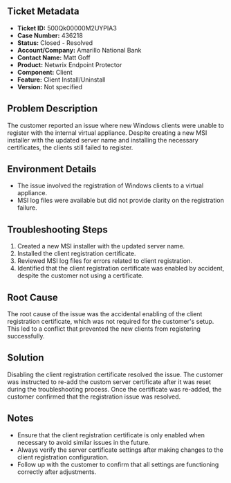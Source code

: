 ## Ticket Metadata
- **Ticket ID:** 500Qk00000M2UYPIA3
- **Case Number:** 436218
- **Status:** Closed - Resolved
- **Account/Company:** Amarillo National Bank
- **Contact Name:** Matt Goff
- **Product:** Netwrix Endpoint Protector
- **Component:** Client
- **Feature:** Client Install/Uninstall
- **Version:** Not specified

## Problem Description
The customer reported an issue where new Windows clients were unable to register with the internal virtual appliance. Despite creating a new MSI installer with the updated server name and installing the necessary certificates, the clients still failed to register.

## Environment Details
- The issue involved the registration of Windows clients to a virtual appliance.
- MSI log files were available but did not provide clarity on the registration failure.

## Troubleshooting Steps
1. Created a new MSI installer with the updated server name.
2. Installed the client registration certificate.
3. Reviewed MSI log files for errors related to client registration.
4. Identified that the client registration certificate was enabled by accident, despite the customer not using a certificate.

## Root Cause
The root cause of the issue was the accidental enabling of the client registration certificate, which was not required for the customer's setup. This led to a conflict that prevented the new clients from registering successfully.

## Solution
Disabling the client registration certificate resolved the issue. The customer was instructed to re-add the custom server certificate after it was reset during the troubleshooting process. Once the certificate was re-added, the customer confirmed that the registration issue was resolved.

## Notes
- Ensure that the client registration certificate is only enabled when necessary to avoid similar issues in the future.
- Always verify the server certificate settings after making changes to the client registration configuration.
- Follow up with the customer to confirm that all settings are functioning correctly after adjustments.